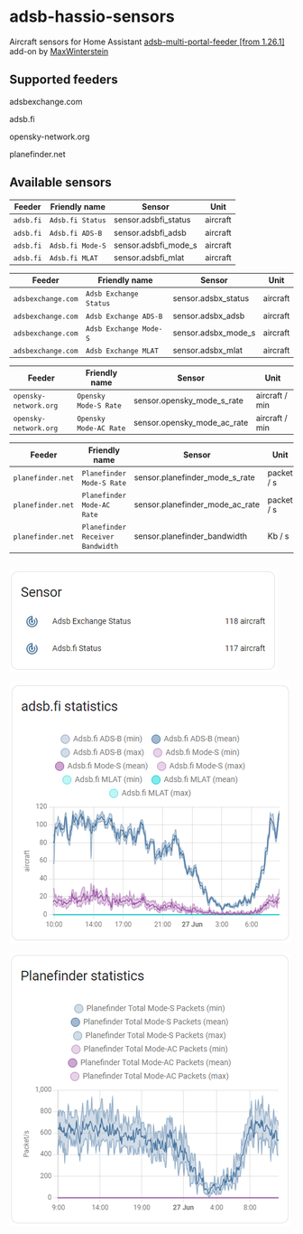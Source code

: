 # adsb-hassio-sensors

  Aircraft sensors for Home Assistant [adsb-multi-portal-feeder [from 1.26.1] ](https://github.com/MaxWinterstein/homeassistant-addons/tree/main/adsb-multi-portal-feeder) add-on by [MaxWinterstein](https://github.com/MaxWinterstein)
  
  

## Supported feeders

  adsbexchange.com

  adsb.fi

  opensky-network.org

  planefinder.net


## Available sensors

| Feeder                | Friendly name          | Sensor               | Unit     |
| --------------------- | ---------------------- | -------------------- |----------|
| `adsb.fi`             | `Adsb.fi Status`       | sensor.adsbfi_status | aircraft |
| `adsb.fi`             | `Adsb.fi ADS-B`        | sensor.adsbfi_adsb   | aircraft |
| `adsb.fi`             | `Adsb.fi Mode-S`       | sensor.adsbfi_mode_s | aircraft |
| `adsb.fi`             | `Adsb.fi MLAT`         | sensor.adsbfi_mlat   | aircraft |

| Feeder                | Friendly name          | Sensor               | Unit     |
| --------------------- | ---------------------- | -------------------- |----------|
| `adsbexchange.com`    | `Adsb Exchange Status` | sensor.adsbx_status  | aircraft |
| `adsbexchange.com`    | `Adsb Exchange ADS-B`  | sensor.adsbx_adsb    | aircraft |
| `adsbexchange.com`    | `Adsb Exchange Mode-S` | sensor.adsbx_mode_s  | aircraft |
| `adsbexchange.com`    | `Adsb Exchange MLAT`   | sensor.adsbx_mlat    | aircraft |

| Feeder                | Friendly name          | Sensor                      | Unit           |
| --------------------- | ---------------------- | --------------------------- |----------------|
| `opensky-network.org` | `Opensky Mode-S Rate`  | sensor.opensky_mode_s_rate  | aircraft / min | 
| `opensky-network.org` | `Opensky Mode-AC Rate` | sensor.opensky_mode_ac_rate | aircraft / min | 

| Feeder                | Friendly name                    | Sensor                          | Unit       |
| --------------------- | -------------------------------- | ------------------------------- |------------|
| `planefinder.net`     | `Planefinder Mode-S Rate`        | sensor.planefinder_mode_s_rate  | packet / s |
| `planefinder.net`     | `Planefinder Mode-AC Rate`       | sensor.planefinder_mode_ac_rate | packet / s |
| `planefinder.net`     | `Planefinder Receiver Bandwidth` | sensor.planefinder_bandwidth    | Kb / s     |


##

![sensor aircraft tracked](https://github.com/plo53/adsb-hassio-sensors/blob/master/media/Home%20Assistant%20ADS-B%20sensors.jpg)

![sensor aircraft tracked](https://github.com/plo53/adsb-hassio-sensors/blob/master/media/Home%20Assistant%20adsb.fi%20statistics.png)

![sensor aircraft tracked](https://github.com/plo53/adsb-hassio-sensors/blob/master/media/Home%20Assistant%20Planefinder%20statistics.png)
